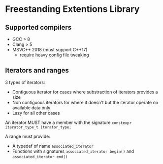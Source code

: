 # Freestanding Extentions Library

## Supported compilers

* GCC > 8
* Clang > 5
* MSVC++ 2018 (must support C++17)
  * require heavy config file tweaking

## Iterators and ranges

3 types of iterators:

* Contiguous iterator for cases where substraction of iterators provides a size
* Non contiguous iterators for where it doesn't but the iterator operate on available data only
* Lazy for all other cases

An iterator MUST have a member with the signature `constexpr iterator_type_t iterator_type;`

A range must provide:

* A typedef of name `associated_iterator`
* Functions with signatures `associated_iterator begin()` and `associated_iterator end()`
